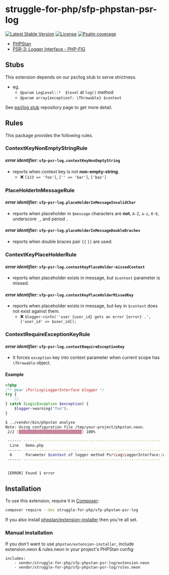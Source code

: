 # struggle-for-php/sfp-phpstan-psr-log

[![Latest Stable Version](https://poser.pugx.org/struggle-for-php/sfp-phpstan-psr-log/v/stable)](https://packagist.org/packages/struggle-for-php/sfp-phpstan-psr-log)
[![License](https://poser.pugx.org/struggle-for-php/sfp-phpstan-psr-log/license)](https://packagist.org/packages/struggle-for-php/sfp-phpstan-psr-log)
[![Psalm coverage](https://shepherd.dev/github/struggle-for-php/sfp-phpstan-psr-log/coverage.svg)](https://shepherd.dev/github/struggle-for-php/sfp-phpstan-psr-log)

* [PHPStan](https://phpstan.org/)
* [PSR-3: Logger Interface - PHP-FIG](https://www.php-fig.org/psr/psr-3/)

## Stubs

This extension depends on our psr/log stub to serve strictness.

* eg.
  * `@param LogLevel::*  $level` at `log()` method
  * `@param array{exception?: \Throwable} $context`

See [psr/log stub](https://github.com/struggle-for-php/sfp-stubs-psr-log) repository page to get more detail.

## Rules

This package provides the following rules.

### ContextKeyNonEmptyStringRule

#### _error identifier:_ `sfp-psr-log.contextKeyNonEmptyString`

* reports when context key is not **non-empty-string**.
  * :x: `[123 => 'foo']`, `['' => 'bar']`, `['baz']`

### PlaceHolderInMessageRule

#### _error identifier:_ `sfp-psr-log.placeHolderInMessageInvalidChar`

* reports when placeholder in `$message` characters are **not**, `A-Z`, `a-z`, `0-9`, underscore `_`, and period `.`

#### _error identifier:_ `sfp-psr-log.placeHolderInMessageDoubleBraches`

* reports when double braces pair `{{` `}}` are used.

### ContextKeyPlaceHolderRule

#### _error identifier:_ `sfp-psr-log.contextKeyPlaceHolder-missedContext`

* reports when placeholder exists in message, but `$context` parameter is missed.

#### _error identifier:_ `sfp-psr-log.contextKeyPlaceHolderMissedKey`

* reports when placeholder exists in message, but key in `$context` does not exist against them.
  * :x: `$logger->info(''user {user_id} gets an error {error} .', ['user_id' => $user_id]);`

### ContextRequireExceptionKeyRule

#### _error identifier:_ `sfp-psr-log.contextRequireExceptionKey`

* It forces `exception` key into context parameter when current scope has `\Throwable` object.

#### Example

```php
<?php
/** @var \Psr\Log\LoggerInterface $logger */
try {
    // 
} catch (LogicException $exception) {
    $logger->warning("foo");
}
```

```sh
$ ../vendor/bin/phpstan analyse
Note: Using configuration file /tmp/your-project/phpstan.neon.
 2/2 [▓▓▓▓▓▓▓▓▓▓▓▓▓▓▓▓▓▓▓▓▓▓▓▓▓▓▓▓] 100%

 ------ -------------------------------------------------------------
  Line   Demo.php
 ------ -------------------------------------------------------------
  6      Parameter $context of logger method Psr\Log\LoggerInterface::warning() requires \'exception\' key. Current scope has Throwable variable - $exception
 ------ -------------------------------------------------------------


 [ERROR] Found 1 error
```

## Installation

To use this extension, require it in [Composer](https://getcomposer.org/):

```bash
composer require --dev struggle-for-php/sfp-phpstan-psr-log
```

If you also install [phpstan/extension-installer](https://github.com/phpstan/extension-installer) then you're all set.

### Manual installation

If you don't want to use `phpstan/extension-installer`, include extension.neon & rules.neon in your project's PHPStan config:

```neon
includes:
    - vendor/struggle-for-php/sfp-phpstan-psr-log/extension.neon
    - vendor/struggle-for-php/sfp-phpstan-psr-log/rules.neon
```
